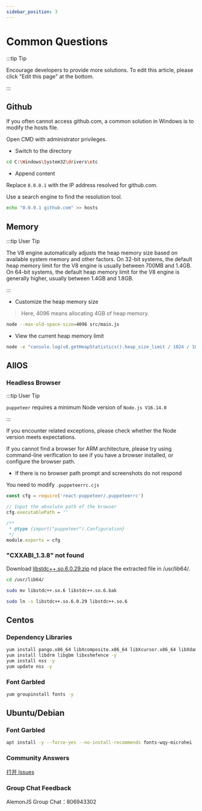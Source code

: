 ```yaml
---
sidebar_position: 3
---
```


# Common Questions

:::tip Tip

Encourage developers to provide more solutions. To edit this article, please click "Edit this page" at the bottom.

:::

## Github

If you often cannot access github.com, a common solution in Windows is to modify the hosts file.

Open CMD with administrator privileges.

- Switch to the directory

```sh
cd C:\Windows\System32\drivers\etc
```

- Append content

Replace `0.0.0.1` with the IP address resolved for github.com.

Use a search engine to find the resolution tool.

```sh
echo "0.0.0.1 github.com" >> hosts
```

## Memory

:::tip User Tip

The V8 engine automatically adjusts the heap memory size based on available system memory and other factors. On 32-bit systems, the default heap memory limit for the V8 engine is usually between 700MB and 1.4GB. On 64-bit systems, the default heap memory limit for the V8 engine is generally higher, usually between 1.4GB and 1.8GB.

:::

- Customize the heap memory size

> Here, 4096 means allocating 4GB of heap memory.

```sh
node --max-old-space-size=4096 src/main.js
```

- View the current heap memory limit

```sh
node -e "console.log(v8.getHeapStatistics().heap_size_limit / 1024 / 1024)"
```

## AllOS

### Headless Browser

:::tip User Tip

`puppeteer` requires a minimum Node version of `Node.js V16.14.0`

:::

If you encounter related exceptions, please check whether the Node version meets expectations.

If you cannot find a browser for ARM architecture, please try using command-line verification to see if you have a browser installed, or configure the browser path.

- If there is no browser path prompt and screenshots do not respond

You need to modify `.puppeteerrc.cjs`

```js
const cfg = require('react-puppeteer/.puppeteerrc')

// Input the absolute path of the browser
cfg.executablePath = ''

/**
 * @type {import("puppeteer").Configuration}
 */
module.exports = cfg
```

### "CXXABI_1.3.8" not found

Download [libstdc++.so.6.0.29.zip](https://baiyin1314.lanzouq.com/i8Nr21ig8hyf) nd place the extracted file in /usr/lib64/.

```sh
cd /usr/lib64/
```

```sh
sudo mv libstdc++.so.6 libstdc++.so.6.bak
```

```sh
sudo ln -s libstdc++.so.6.0.29 libstdc++.so.6
```

## Centos

### Dependency Libraries

```sh
yum install pango.x86_64 libXcomposite.x86_64 libXcursor.x86_64 libXdamage.x86_64 libXext.x86_64 libXi.x86_64 libXtst.x86_64 cups-libs.x86_64 libXScrnSaver.x86_64 libXrandr.x86_64 GConf2.x86_64 alsa-lib.x86_64 atk.x86_64 gtk3.x86_64 -y
yum install libdrm libgbm libxshmfence -y
yum install nss -y
yum update nss -y
```

### Font Garbled

```sh
yum groupinstall fonts -y
```

## Ubuntu/Debian

### Font Garbled

```sh
apt install -y --force-yes --no-install-recommends fonts-wqy-microhei
```

### Community Answers

[打开 Issues](https://github.com/lemonade-lab/alemonjs/issues)

### Group Chat Feedback

AlemonJS Group Chat：806943302
